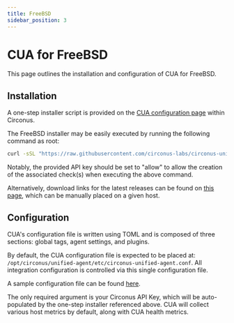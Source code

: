 ```yaml
---
title: FreeBSD
sidebar_position: 3
---
```


# CUA for FreeBSD

This page outlines the installation and configuration of CUA for FreeBSD.

## Installation

A one-step installer script is provided on the [CUA configuration page](https://login.circonus.com/?whereTo=%2Fagents%3Ftype%3Dhttptrap%3Acua%23documentation_panel) within Circonus.

The FreeBSD installer may be easily executed by running the following command as root:

```sh
curl -sSL "https://raw.githubusercontent.com/circonus-labs/circonus-unified-agent/master/install/install_freebsd.sh" | bash -s -- --key <circonus api key>
```

Notably, the provided API key should be set to "allow" to allow the creation of the associated check(s) when executing the above command.

Alternatively, download links for the latest releases can be found on [this page](https://github.com/circonus-labs/circonus-unified-agent/releases/latest), which can be manually placed on a given host.

## Configuration

CUA's configuration file is written using TOML and is composed of three sections: global tags, agent settings, and plugins.

By default, the CUA configuration file is expected to be placed at: `/opt/circonus/unified-agent/etc/circonus-unified-agent.conf`. All integration configuration is controlled via this single configuration file.

A sample configuration file can be found [here](https://github.com/circonus-labs/circonus-unified-agent/blob/master/etc/example-circonus-unified-agent.conf).

The only required argument is your Circonus API Key, which will be auto-populated by the one-step installer referenced above. CUA will collect various host metrics by default, along with CUA health metrics.